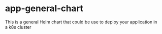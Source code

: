 # app-general-chart
This is a general Helm chart that could be use to deploy your application in a k8s cluster
